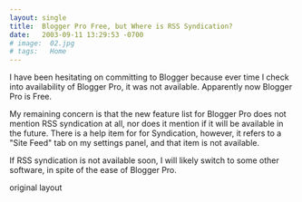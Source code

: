 ```yaml
---
layout: single
title:  Blogger Pro Free, but Where is RSS Syndication?
date:   2003-09-11 13:29:53 -0700
# image:  02.jpg
# tags:   Home
---
```



I have been hesitating on committing to Blogger because ever time I check into availability of Blogger Pro, it was not available. Apparently now Blogger Pro is Free.

My remaining concern is that the new feature list for Blogger Pro does not mention RSS syndication at all, nor does it mention if it will be available in the future. There is a help item for for Syndication, however, it refers to a "Site Feed" tab on my settings panel, and that item is not available.

If RSS syndication is not available soon, I will likely switch to some other software, in spite of the ease of Blogger Pro.

original layout
